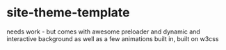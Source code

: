 # site-theme-template
needs work - but comes with awesome preloader and dynamic and interactive background as well as a few animations built in, built on w3css
